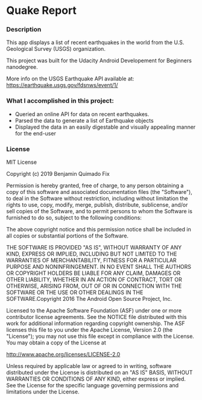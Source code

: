# Quake Report

### Description
This app displays a list of recent earthquakes in the world
from the U.S. Geological Survey (USGS) organization.

This project was built for the Udacity Android Developement for Beginners nanodegree.

More info on the USGS Earthquake API available at:
https://earthquake.usgs.gov/fdsnws/event/1/


### What I accomplished in this project:

* Queried an online API for data on recent earthquakes.
* Parsed the data to generate a list of Earthquake objects
* Displayed the data in an easily digestable and visually appealing manner for the end-user

### License

MIT License

Copyright (c) 2019 Benjamin Quimado Fix

Permission is hereby granted, free of charge, to any person obtaining a copy
of this software and associated documentation files (the "Software"), to deal
in the Software without restriction, including without limitation the rights
to use, copy, modify, merge, publish, distribute, sublicense, and/or sell
copies of the Software, and to permit persons to whom the Software is
furnished to do so, subject to the following conditions:

The above copyright notice and this permission notice shall be included in all
copies or substantial portions of the Software.

THE SOFTWARE IS PROVIDED "AS IS", WITHOUT WARRANTY OF ANY KIND, EXPRESS OR
IMPLIED, INCLUDING BUT NOT LIMITED TO THE WARRANTIES OF MERCHANTABILITY,
FITNESS FOR A PARTICULAR PURPOSE AND NONINFRINGEMENT. IN NO EVENT SHALL THE
AUTHORS OR COPYRIGHT HOLDERS BE LIABLE FOR ANY CLAIM, DAMAGES OR OTHER
LIABILITY, WHETHER IN AN ACTION OF CONTRACT, TORT OR OTHERWISE, ARISING FROM,
OUT OF OR IN CONNECTION WITH THE SOFTWARE OR THE USE OR OTHER DEALINGS IN THE
SOFTWARE.Copyright 2016 The Android Open Source Project, Inc.

Licensed to the Apache Software Foundation (ASF) under one or more contributor
license agreements.  See the NOTICE file distributed with this work for
additional information regarding copyright ownership.  The ASF licenses this
file to you under the Apache License, Version 2.0 (the "License"); you may not
use this file except in compliance with the License.  You may obtain a copy of
the License at

http://www.apache.org/licenses/LICENSE-2.0

Unless required by applicable law or agreed to in writing, software
distributed under the License is distributed on an "AS IS" BASIS, WITHOUT
WARRANTIES OR CONDITIONS OF ANY KIND, either express or implied.  See the
License for the specific language governing permissions and limitations under
the License.
